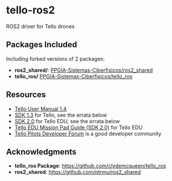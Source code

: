 # tello-ros2
ROS2 driver for Tello drones

## Packages Included

Including forked versions of 2 packages:

- **ros2_shared/**: [PPGIA-Sistemas-Ciberfisicos/ros2_shared](https://github.com/PPGIA-Sistemas-Ciberfisicos/ros2_shared)
- **tello_ros/** [PPGIA-Sistemas-Ciberfisicos/tello_ros](https://github.com/PPGIA-Sistemas-Ciberfisicos/tello_ros)

## Resources

* [Tello User Manual 1.4](https://dl-cdn.ryzerobotics.com/downloads/Tello/Tello%20User%20Manual%20v1.4.pdf)
* [SDK 1.3](https://terra-1-g.djicdn.com/2d4dce68897a46b19fc717f3576b7c6a/Tello%20%E7%BC%96%E7%A8%8B%E7%9B%B8%E5%85%B3/For%20Tello/Tello%20SDK%20Documentation%20EN_1.3_1122.pdf)
for Tello, see the errata below
* [SDK 2.0](https://dl-cdn.ryzerobotics.com/downloads/Tello/Tello%20SDK%202.0%20User%20Guide.pdf)
for Tello EDU, see the errata below
* [Tello EDU Mission Pad Guide (SDK 2.0)](https://dl-cdn.ryzerobotics.com/downloads/Tello/Tello%20Mission%20Pad%20User%20Guide.pdf)
for Tello EDU
* [Tello Pilots Developer Forum](https://tellopilots.com/forums/tello-development.8/)
is a good developer community

## Acknowledgments

- **tello_ros Package**: https://github.com/clydemcqueen/tello_ros
- **ros2_shared**: https://github.com/ptrmu/ros2_shared 